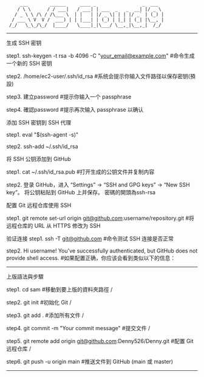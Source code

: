          ___        ______     ____ _                 _  ___  
        / \ \      / / ___|   / ___| | ___  _   _  __| |/ _ \ 
       / _ \ \ /\ / /\___ \  | |   | |/ _ \| | | |/ _` | (_) |
      / ___ \ V  V /  ___) | | |___| | (_) | |_| | (_| |\__, |
     /_/   \_\_/\_/  |____/   \____|_|\___/ \__,_|\__,_|  /_/ 
 ----------------------------------------------------------------- 
生成 SSH 密钥

step1. ssh-keygen -t rsa -b 4096 -C "your_email@example.com" #命令生成一个新的 SSH 密钥

step2. /home/ec2-user/.ssh/id_rsa #系统会提示你输入文件路径以保存密钥(預設)

step3. 建立password #提示你输入一个 passphrase

step4. 確認password #提示再次输入 passphrase 以确认

添加 SSH 密钥到 SSH 代理

step1. eval "$(ssh-agent -s)"

step2. ssh-add ~/.ssh/id_rsa

将 SSH 公钥添加到 GitHub

step1. cat ~/.ssh/id_rsa.pub #打开生成的公钥文件并复制内容

step2. 登录 GitHub，进入 “Settings” -> “SSH and GPG keys” -> “New SSH key”。 将公钥粘贴到 GitHub 上并保存。 密碼的開頭為ssh-rsa

配置 Git 远程仓库使用 SSH

step1. git remote set-url origin git@github.com:username/repository.git #将远程仓库的 URL 从 HTTPS 修改为 SSH

验证连接
step1. ssh -T git@github.com #命令测试 SSH 连接是否正常

step2. Hi username! You've successfully authenticated, but GitHub does not provide shell access. #如果配置正确，你应该会看到类似以下的信息：

 ----------------------------------------------------------------- 
上版語法與步驟

step1. cd sam    #移動到要上版的資料夾路徑 /

step2. git init  #初始化 Git  /

step3. git add . #添加所有文件 /

step4. git commit -m "Your commit message" #提交文件 /

step5. git remote add origin git@github.com:Denny526/Denny.git #配置 Git 远程仓库 /

step6. git push -u origin main  #推送文件到 GitHub (main 或 master) 

 ----------------------------------------------------------------- 